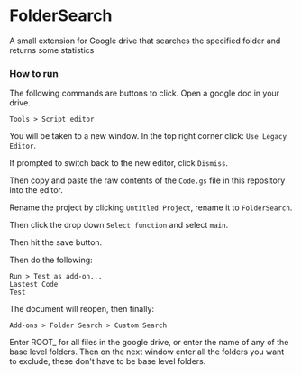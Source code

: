 # FolderSearch
A small extension for Google drive that searches the specified folder and returns some statistics

### How to run

The following commands are buttons to click. Open a google doc in your drive.

```
Tools > Script editor
```

You will be taken to a new window. In the top right corner click: `Use Legacy Editor`.

If prompted to switch back to the new editor, click `Dismiss`.

Then copy and paste the raw contents of the `Code.gs` file in this repository into the editor.

Rename the project by clicking `Untitled Project`, rename it to `FolderSearch`.

Then click the drop down `Select function` and select `main`.

Then hit the save button.

Then do the following:

```
Run > Test as add-on...
Lastest Code
Test
```

The document will reopen, then finally:
```
Add-ons > Folder Search > Custom Search
```

Enter ROOT_ for all files in the google drive, or enter the name of any of the base level folders. Then on the next window enter all the folders you want to exclude, these don't have to be base level folders.
